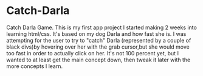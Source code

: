 # Catch-Darla
Catch Darla Game.
This is my first app project I started making 2 weeks into learning html/css. It's based on my dog Darla and how fast she is. I was attempting for 
the user to try to "catch" Darla (represented by a couple of black divs)by hovering over her with the grab cursor,but she would move too fast in order to actually click on her. It's not 100 percent yet, but I wanted to at least get the main concept down, then tweak it later with the more concepts I learn.
